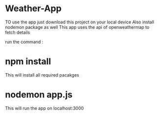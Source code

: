 # Weather-App

TO use the app just download this project on your local device
Also install nodemon package as well
This app uses the api of openweathermap to fetch details 

run the command :
# npm install
This will install all required pacakges

# nodemon app.js
This will run the app on localhost:3000
